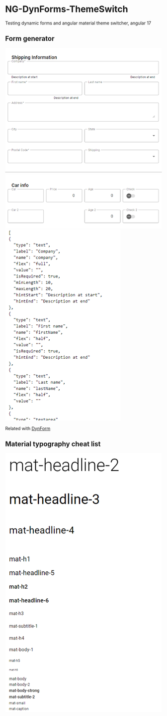 # NG-DynForms-ThemeSwitch
Testing dynamic forms and angular material theme switcher, angular 17


## Form generator

![alt text](images/f1.png)
![alt text](images/f2.png)

Related with [DynForm](https://github.com/b-mi/dyn-form-server)

## Material typography cheat list
![alt text](images/typomat.png)